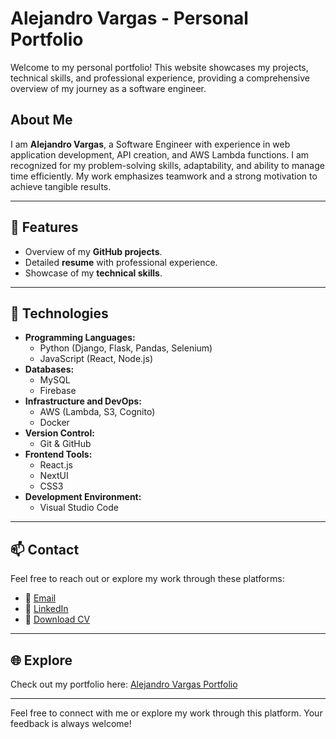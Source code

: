 # Alejandro Vargas - Personal Portfolio

Welcome to my personal portfolio! This website showcases my projects, technical skills, and professional experience, providing a comprehensive overview of my journey as a software engineer.

## About Me

I am **Alejandro Vargas**, a Software Engineer with experience in web application development, API creation, and AWS Lambda functions. I am recognized for my problem-solving skills, adaptability, and ability to manage time efficiently. My work emphasizes teamwork and a strong motivation to achieve tangible results.

---

## 🌟 **Features**

- Overview of my **GitHub projects**.
- Detailed **resume** with professional experience.
- Showcase of my **technical skills**.

---

## 🔧 **Technologies**

- **Programming Languages:**
  - Python (Django, Flask, Pandas, Selenium)
  - JavaScript (React, Node.js)
- **Databases:**
  - MySQL
  - Firebase
- **Infrastructure and DevOps:**
  - AWS (Lambda, S3, Cognito)
  - Docker
- **Version Control:**
  - Git & GitHub
- **Frontend Tools:**
  - React.js
  - NextUI
  - CSS3
- **Development Environment:**
  - Visual Studio Code

---

## 📫 **Contact**

Feel free to reach out or explore my work through these platforms:

- 📧 [Email](mailto:alejandrovargascuartas@gmail.com)
- 🔗 [LinkedIn](https://www.linkedin.com/in/alejandrovargascuartas)
- 📄 [Download CV](https://drive.google.com/file/d/1rOJNR9EwYJxL5Z427Gct_lnlc8tIc1D5/view?usp=drive_link)

---

## 🌐 **Explore**

Check out my portfolio here: [Alejandro Vargas Portfolio](https://portafolio-six-sepia.vercel.app/)

---

Feel free to connect with me or explore my work through this platform. Your feedback is always welcome!
